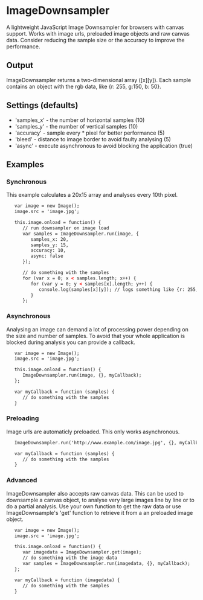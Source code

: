 # ImageDownsampler

A lightweight JavaScript Image Downsampler for browsers with canvas support. Works with image urls, preloaded image objects and raw canvas data. Consider reducing the sample size or the accuracy to improve the performance.

## Output

ImageDownsampler returns a two-dimensional array ([x][y]). Each sample contains an object with the rgb data, like {r: 255, g:150, b: 50}.

## Settings (defaults)

- 'samples_x' - the number of horizontal samples (10)
- 'samples_y' - the number of vertical samples (10)
- 'accuracy' - sample every * pixel for better performance (5)
- 'bleed' - distance to image border to avoid faulty analysing (5)
- 'async' - execute asynchronous to avoid blocking the application (true)

## Examples

### Synchronous

This example calculates a 20x15 array and analyses every 10th pixel.

```html
   var image = new Image();
   image.src = 'image.jpg';

   this.image.onload = function() {
      // run downsampler on image load
      var samples = ImageDownsampler.run(image, {
         samples_x: 20,
         samples_y: 15,
         accuracy: 10,
         async: false
      });

      // do something with the samples
      for (var x = 0; x < samples.length; x++) {
         for (var y = 0; y < samples[x].length; y++) {
            console.log(samples[x][y]); // logs something like {r: 255, g:150, b: 50}
         }
      };
```

### Asynchronous

Analysing an image can demand a lot of processing power depending on the size and number of samples. To avoid that your whole application is blocked during analysis you can provide a callback.

```html
   var image = new Image();
   image.src = 'image.jpg';

   this.image.onload = function() {
      ImageDownsampler.run(image, {}, myCallback);
   };

   var myCallback = function (samples) {
      // do something with the samples
   }
```

### Preloading

Image urls are automaticly preloaded. This only works asynchronous.

```html
   ImageDownsampler.run('http://www.example.com/image.jpg', {}, myCallback);

   var myCallback = function (samples) {
      // do something with the samples
   }
```

### Advanced

ImageDownsampler also accepts raw canvas data. This can be used to downsample a canvas object, to analyse very large images line by line or to do a partial analysis. Use your own function to get the raw data or use ImageDownsample's 'get' function to retrieve it from a an preloaded image object.

```html
   var image = new Image();
   image.src = 'image.jpg';

   this.image.onload = function() {
      var imagedata = ImageDownsampler.get(image);
      // do something with the image data
      var samples = ImageDownsampler.run(imagedata, {}, myCallback);
   };

   var myCallback = function (imagedata) {
      // do something with the samples
   }
```